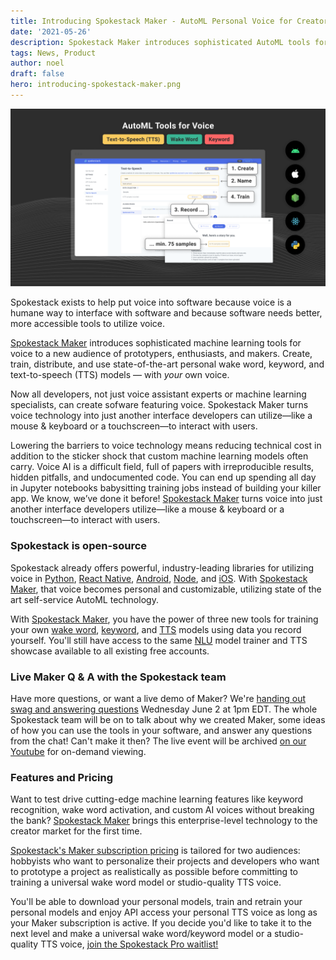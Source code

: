 ```yaml
---
title: Introducing Spokestack Maker - AutoML Personal Voice for Creators
date: '2021-05-26'
description: Spokestack Maker introduces sophisticated AutoML tools for voice interfaces to a new audience of prototypers, enthusiasts, and makers.
tags: News, Product
author: noel
draft: false
hero: introducing-spokestack-maker.png
---
```


![Introducing Spokestack Maker - AutoML Personal Voice for Creators](introducing-spokestack-maker.png)

Spokestack exists to help put voice into software because voice is a humane way to interface with software and because software needs better, more accessible tools to utilize voice.

[Spokestack Maker](/account/upgrade) introduces sophisticated machine learning tools for voice to a new audience of prototypers, enthusiasts, and makers. Create, train, distribute, and use state-of-the-art personal wake word, keyword, and text-to-speech (TTS) models — with _your_ own voice.

Now all developers, not just voice assistant experts or machine learning specialists, can create sofware featuring voice. Spokestack Maker turns voice technology into just another interface developers can utilize—like a mouse & keyboard or a touchscreen—to interact with users.

Lowering the barriers to voice technology means reducing technical cost in addition to the sticker shock that custom machine learning models often carry. Voice AI is a difficult field, full of papers with irreproducible results, hidden pitfalls, and undocumented code. You can end up spending all day in Jupyter notebooks babysitting training jobs instead of building your killer app. We know, we’ve done it before! [Spokestack Maker](/account/upgrade) turns voice into just another interface developers utilize—like a mouse & keyboard or a touchscreen—to interact with users.

### Spokestack is open-source

Spokestack already offers powerful, industry-leading libraries for utilizing voice in [Python](/docs/python/getting-started), [React Native](/docs/react-native/getting-started), [Android](/docs/android/getting-started), [Node](/docs/node/getting-started), and [iOS](/docs/ios/getting-started). With [Spokestack Maker](/account/settings#billing), that voice becomes personal and customizable, utilizing state of the art self-service AutoML technology.

With [Spokestack Maker](/account/upgrade), you have the power of three new tools for training your own [wake word](/features/wake-word), [keyword](/features/keyword), and [TTS](/features/tts) models using data you record yourself. You'll still have access to the same [NLU](/features/nlu) model trainer and TTS showcase available to all existing free accounts.

### Live Maker Q & A with the Spokestack team

Have more questions, or want a live demo of Maker? We're [handing out swag and answering questions](https://spokestack.ck.page/62c51983c6) Wednesday June 2 at 1pm EDT. The whole Spokestack team will be on to talk about why we created Maker, some ideas of how you can use the tools in your software, and answer any questions from the chat! Can't make it then? The live event will be archived [on our Youtube](https://www.youtube.com/channel/UCn1kViAiPO-XzCfREvGI_AA) for on-demand viewing.

### Features and Pricing

Want to test drive cutting-edge machine learning features like keyword recognition, wake word activation, and custom AI voices without breaking the bank? [Spokestack Maker](/account/upgrade) brings this enterprise-level technology to the creator market for the first time.

[Spokestack's Maker subscription pricing](/pricing) is tailored for two audiences: hobbyists who want to personalize their projects and developers who want to prototype a project as realistically as possible before committing to training a universal wake word model or studio-quality TTS voice.

You'll be able to download your personal models, train and retrain your personal models and enjoy API access your personal TTS voice as long as your Maker subscription is active. If you decide you'd like to take it to the next level and make a universal wake word/keyword model or a studio-quality TTS voice, [join the Spokestack Pro waitlist!](mailto:hello@spokestack.io?subject=Join%20Pro%20Waitlist)
